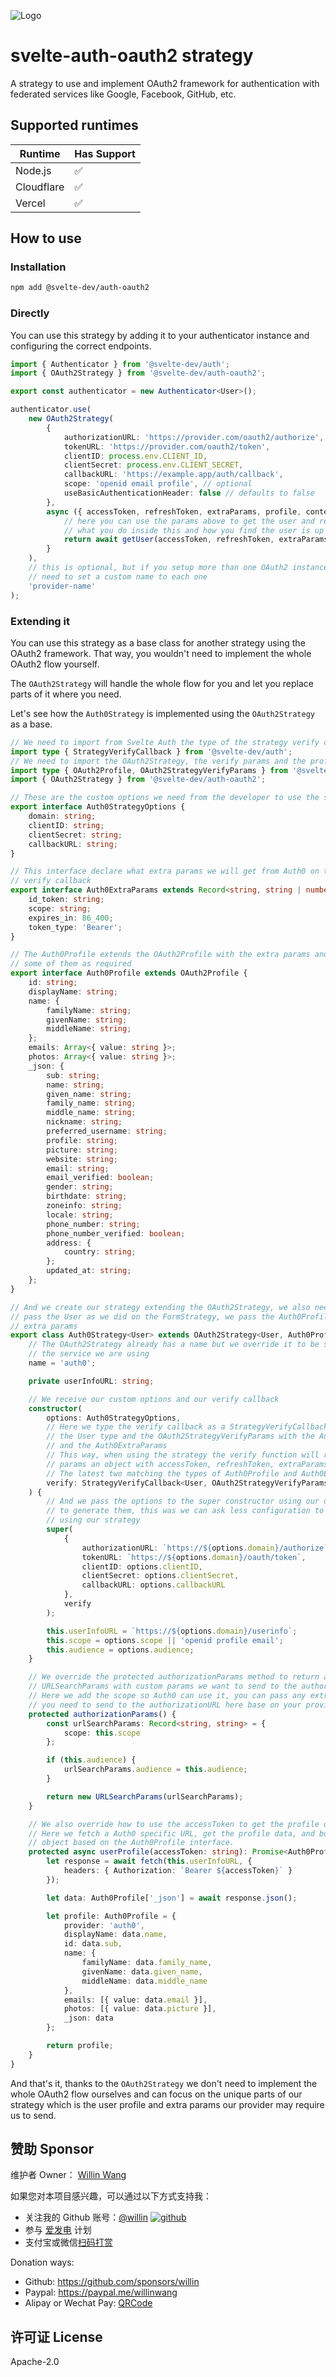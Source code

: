 ![Logo](https://repository-images.githubusercontent.com/726691357/f09bf6fc-3844-4584-8eee-6bfb425d8a38)

# svelte-auth-oauth2 strategy

A strategy to use and implement OAuth2 framework for authentication with federated services like Google, Facebook, GitHub, etc.

## Supported runtimes

| Runtime    | Has Support |
| ---------- | ----------- |
| Node.js    | ✅          |
| Cloudflare | ✅          |
| Vercel     | ✅          |

## How to use

### Installation

```bash
npm add @svelte-dev/auth-oauth2
```

### Directly

You can use this strategy by adding it to your authenticator instance and configuring the correct endpoints.

```ts
import { Authenticator } from '@svelte-dev/auth';
import { OAuth2Strategy } from '@svelte-dev/auth-oauth2';

export const authenticator = new Authenticator<User>();

authenticator.use(
	new OAuth2Strategy(
		{
			authorizationURL: 'https://provider.com/oauth2/authorize',
			tokenURL: 'https://provider.com/oauth2/token',
			clientID: process.env.CLIENT_ID,
			clientSecret: process.env.CLIENT_SECRET,
			callbackURL: 'https://example.app/auth/callback',
			scope: 'openid email profile', // optional
			useBasicAuthenticationHeader: false // defaults to false
		},
		async ({ accessToken, refreshToken, extraParams, profile, context, request }) => {
			// here you can use the params above to get the user and return it
			// what you do inside this and how you find the user is up to you
			return await getUser(accessToken, refreshToken, extraParams, profile, context, request);
		}
	),
	// this is optional, but if you setup more than one OAuth2 instance you will
	// need to set a custom name to each one
	'provider-name'
);
```

### Extending it

You can use this strategy as a base class for another strategy using the OAuth2 framework. That way, you wouldn't need to implement the whole OAuth2 flow yourself.

The `OAuth2Strategy` will handle the whole flow for you and let you replace parts of it where you need.

Let's see how the `Auth0Strategy` is implemented using the `OAuth2Strategy` as a base.

```ts
// We need to import from Svelte Auth the type of the strategy verify callback
import type { StrategyVerifyCallback } from '@svelte-dev/auth';
// We need to import the OAuth2Strategy, the verify params and the profile interfaces
import type { OAuth2Profile, OAuth2StrategyVerifyParams } from '@svelte-dev/auth-oauth2';
import { OAuth2Strategy } from '@svelte-dev/auth-oauth2';

// These are the custom options we need from the developer to use the strategy
export interface Auth0StrategyOptions {
	domain: string;
	clientID: string;
	clientSecret: string;
	callbackURL: string;
}

// This interface declare what extra params we will get from Auth0 on the
// verify callback
export interface Auth0ExtraParams extends Record<string, string | number> {
	id_token: string;
	scope: string;
	expires_in: 86_400;
	token_type: 'Bearer';
}

// The Auth0Profile extends the OAuth2Profile with the extra params and mark
// some of them as required
export interface Auth0Profile extends OAuth2Profile {
	id: string;
	displayName: string;
	name: {
		familyName: string;
		givenName: string;
		middleName: string;
	};
	emails: Array<{ value: string }>;
	photos: Array<{ value: string }>;
	_json: {
		sub: string;
		name: string;
		given_name: string;
		family_name: string;
		middle_name: string;
		nickname: string;
		preferred_username: string;
		profile: string;
		picture: string;
		website: string;
		email: string;
		email_verified: boolean;
		gender: string;
		birthdate: string;
		zoneinfo: string;
		locale: string;
		phone_number: string;
		phone_number_verified: boolean;
		address: {
			country: string;
		};
		updated_at: string;
	};
}

// And we create our strategy extending the OAuth2Strategy, we also need to
// pass the User as we did on the FormStrategy, we pass the Auth0Profile and the
// extra params
export class Auth0Strategy<User> extends OAuth2Strategy<User, Auth0Profile, Auth0ExtraParams> {
	// The OAuth2Strategy already has a name but we override it to be specific of
	// the service we are using
	name = 'auth0';

	private userInfoURL: string;

	// We receive our custom options and our verify callback
	constructor(
		options: Auth0StrategyOptions,
		// Here we type the verify callback as a StrategyVerifyCallback receiving
		// the User type and the OAuth2StrategyVerifyParams with the Auth0Profile
		// and the Auth0ExtraParams
		// This way, when using the strategy the verify function will receive as
		// params an object with accessToken, refreshToken, extraParams and profile.
		// The latest two matching the types of Auth0Profile and Auth0ExtraParams.
		verify: StrategyVerifyCallback<User, OAuth2StrategyVerifyParams<Auth0Profile, Auth0ExtraParams>>
	) {
		// And we pass the options to the super constructor using our own options
		// to generate them, this was we can ask less configuration to the developer
		// using our strategy
		super(
			{
				authorizationURL: `https://${options.domain}/authorize`,
				tokenURL: `https://${options.domain}/oauth/token`,
				clientID: options.clientID,
				clientSecret: options.clientSecret,
				callbackURL: options.callbackURL
			},
			verify
		);

		this.userInfoURL = `https://${options.domain}/userinfo`;
		this.scope = options.scope || 'openid profile email';
		this.audience = options.audience;
	}

	// We override the protected authorizationParams method to return a new
	// URLSearchParams with custom params we want to send to the authorizationURL.
	// Here we add the scope so Auth0 can use it, you can pass any extra param
	// you need to send to the authorizationURL here base on your provider.
	protected authorizationParams() {
		const urlSearchParams: Record<string, string> = {
			scope: this.scope
		};

		if (this.audience) {
			urlSearchParams.audience = this.audience;
		}

		return new URLSearchParams(urlSearchParams);
	}

	// We also override how to use the accessToken to get the profile of the user.
	// Here we fetch a Auth0 specific URL, get the profile data, and build the
	// object based on the Auth0Profile interface.
	protected async userProfile(accessToken: string): Promise<Auth0Profile> {
		let response = await fetch(this.userInfoURL, {
			headers: { Authorization: `Bearer ${accessToken}` }
		});

		let data: Auth0Profile['_json'] = await response.json();

		let profile: Auth0Profile = {
			provider: 'auth0',
			displayName: data.name,
			id: data.sub,
			name: {
				familyName: data.family_name,
				givenName: data.given_name,
				middleName: data.middle_name
			},
			emails: [{ value: data.email }],
			photos: [{ value: data.picture }],
			_json: data
		};

		return profile;
	}
}
```

And that's it, thanks to the `OAuth2Strategy` we don't need to implement the whole OAuth2 flow ourselves and can focus on the unique parts of our strategy which is the user profile and extra params our provider may require us to send.

## 赞助 Sponsor

维护者 Owner： [Willin Wang](https://willin.wang)

如果您对本项目感兴趣，可以通过以下方式支持我：

- 关注我的 Github 账号：[@willin](https://github.com/willin) [![github](https://img.shields.io/github/followers/willin.svg?style=social&label=Followers)](https://github.com/willin)
- 参与 [爱发电](https://afdian.net/@willin) 计划
- 支付宝或微信[扫码打赏](https://user-images.githubusercontent.com/1890238/89126156-0f3eeb80-d516-11ea-9046-5a3a5d59b86b.png)

Donation ways:

- Github: <https://github.com/sponsors/willin>
- Paypal: <https://paypal.me/willinwang>
- Alipay or Wechat Pay: [QRCode](https://user-images.githubusercontent.com/1890238/89126156-0f3eeb80-d516-11ea-9046-5a3a5d59b86b.png)

## 许可证 License

Apache-2.0
